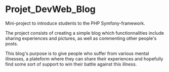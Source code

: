 # Projet_DevWeb_Blog
<p> Mini-project to introduce students to the PHP Symfony-framework. </p>
<p>The project consists of creating a simple blog which functionnalities include sharing experiences and pictures, as well as commenting other people's posts. </p>
<p>This blog's purpose is to give people who suffer from various mental illnesses, a plateform where they can share their experiences and hopefully find some sort of support to win their battle against this illness. </p>
